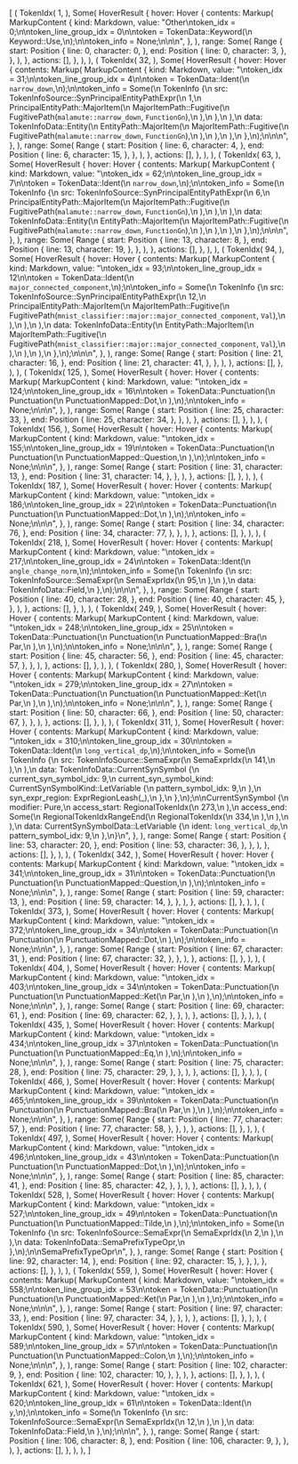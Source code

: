 [
    (
        TokenIdx(
            1,
        ),
        Some(
            HoverResult {
                hover: Hover {
                    contents: Markup(
                        MarkupContent {
                            kind: Markdown,
                            value: "Other\ntoken_idx = 0;\n\ntoken_line_group_idx = 0\n\ntoken = TokenData::Keyword(\n    Keyword::Use,\n);\n\ntoken_info = None;\n\n\n",
                        },
                    ),
                    range: Some(
                        Range {
                            start: Position {
                                line: 0,
                                character: 0,
                            },
                            end: Position {
                                line: 0,
                                character: 3,
                            },
                        },
                    ),
                },
                actions: [],
            },
        ),
    ),
    (
        TokenIdx(
            32,
        ),
        Some(
            HoverResult {
                hover: Hover {
                    contents: Markup(
                        MarkupContent {
                            kind: Markdown,
                            value: "\ntoken_idx = 31;\n\ntoken_line_group_idx = 4\n\ntoken = TokenData::Ident(\n    `narrow_down`,\n);\n\ntoken_info = Some(\n    TokenInfo {\n        src: TokenInfoSource::SynPrincipalEntityPathExpr(\n            1,\n            PrincipalEntityPath::MajorItem(\n                MajorItemPath::Fugitive(\n                    FugitivePath(`malamute::narrow_down`, `FunctionGn`),\n                ),\n            ),\n        ),\n        data: TokenInfoData::Entity(\n            EntityPath::MajorItem(\n                MajorItemPath::Fugitive(\n                    FugitivePath(`malamute::narrow_down`, `FunctionGn`),\n                ),\n            ),\n        ),\n    },\n);\n\n\n",
                        },
                    ),
                    range: Some(
                        Range {
                            start: Position {
                                line: 6,
                                character: 4,
                            },
                            end: Position {
                                line: 6,
                                character: 15,
                            },
                        },
                    ),
                },
                actions: [],
            },
        ),
    ),
    (
        TokenIdx(
            63,
        ),
        Some(
            HoverResult {
                hover: Hover {
                    contents: Markup(
                        MarkupContent {
                            kind: Markdown,
                            value: "\ntoken_idx = 62;\n\ntoken_line_group_idx = 7\n\ntoken = TokenData::Ident(\n    `narrow_down`,\n);\n\ntoken_info = Some(\n    TokenInfo {\n        src: TokenInfoSource::SynPrincipalEntityPathExpr(\n            6,\n            PrincipalEntityPath::MajorItem(\n                MajorItemPath::Fugitive(\n                    FugitivePath(`malamute::narrow_down`, `FunctionGn`),\n                ),\n            ),\n        ),\n        data: TokenInfoData::Entity(\n            EntityPath::MajorItem(\n                MajorItemPath::Fugitive(\n                    FugitivePath(`malamute::narrow_down`, `FunctionGn`),\n                ),\n            ),\n        ),\n    },\n);\n\n\n",
                        },
                    ),
                    range: Some(
                        Range {
                            start: Position {
                                line: 13,
                                character: 8,
                            },
                            end: Position {
                                line: 13,
                                character: 19,
                            },
                        },
                    ),
                },
                actions: [],
            },
        ),
    ),
    (
        TokenIdx(
            94,
        ),
        Some(
            HoverResult {
                hover: Hover {
                    contents: Markup(
                        MarkupContent {
                            kind: Markdown,
                            value: "\ntoken_idx = 93;\n\ntoken_line_group_idx = 12\n\ntoken = TokenData::Ident(\n    `major_connected_component`,\n);\n\ntoken_info = Some(\n    TokenInfo {\n        src: TokenInfoSource::SynPrincipalEntityPathExpr(\n            12,\n            PrincipalEntityPath::MajorItem(\n                MajorItemPath::Fugitive(\n                    FugitivePath(`mnist_classifier::major::major_connected_component`, `Val`),\n                ),\n            ),\n        ),\n        data: TokenInfoData::Entity(\n            EntityPath::MajorItem(\n                MajorItemPath::Fugitive(\n                    FugitivePath(`mnist_classifier::major::major_connected_component`, `Val`),\n                ),\n            ),\n        ),\n    },\n);\n\n\n",
                        },
                    ),
                    range: Some(
                        Range {
                            start: Position {
                                line: 21,
                                character: 16,
                            },
                            end: Position {
                                line: 21,
                                character: 41,
                            },
                        },
                    ),
                },
                actions: [],
            },
        ),
    ),
    (
        TokenIdx(
            125,
        ),
        Some(
            HoverResult {
                hover: Hover {
                    contents: Markup(
                        MarkupContent {
                            kind: Markdown,
                            value: "\ntoken_idx = 124;\n\ntoken_line_group_idx = 16\n\ntoken = TokenData::Punctuation(\n    Punctuation(\n        PunctuationMapped::Dot,\n    ),\n);\n\ntoken_info = None;\n\n\n",
                        },
                    ),
                    range: Some(
                        Range {
                            start: Position {
                                line: 25,
                                character: 33,
                            },
                            end: Position {
                                line: 25,
                                character: 34,
                            },
                        },
                    ),
                },
                actions: [],
            },
        ),
    ),
    (
        TokenIdx(
            156,
        ),
        Some(
            HoverResult {
                hover: Hover {
                    contents: Markup(
                        MarkupContent {
                            kind: Markdown,
                            value: "\ntoken_idx = 155;\n\ntoken_line_group_idx = 19\n\ntoken = TokenData::Punctuation(\n    Punctuation(\n        PunctuationMapped::Question,\n    ),\n);\n\ntoken_info = None;\n\n\n",
                        },
                    ),
                    range: Some(
                        Range {
                            start: Position {
                                line: 31,
                                character: 13,
                            },
                            end: Position {
                                line: 31,
                                character: 14,
                            },
                        },
                    ),
                },
                actions: [],
            },
        ),
    ),
    (
        TokenIdx(
            187,
        ),
        Some(
            HoverResult {
                hover: Hover {
                    contents: Markup(
                        MarkupContent {
                            kind: Markdown,
                            value: "\ntoken_idx = 186;\n\ntoken_line_group_idx = 22\n\ntoken = TokenData::Punctuation(\n    Punctuation(\n        PunctuationMapped::Dot,\n    ),\n);\n\ntoken_info = None;\n\n\n",
                        },
                    ),
                    range: Some(
                        Range {
                            start: Position {
                                line: 34,
                                character: 76,
                            },
                            end: Position {
                                line: 34,
                                character: 77,
                            },
                        },
                    ),
                },
                actions: [],
            },
        ),
    ),
    (
        TokenIdx(
            218,
        ),
        Some(
            HoverResult {
                hover: Hover {
                    contents: Markup(
                        MarkupContent {
                            kind: Markdown,
                            value: "\ntoken_idx = 217;\n\ntoken_line_group_idx = 24\n\ntoken = TokenData::Ident(\n    `angle_change_norm`,\n);\n\ntoken_info = Some(\n    TokenInfo {\n        src: TokenInfoSource::SemaExpr(\n            SemaExprIdx(\n                95,\n            ),\n        ),\n        data: TokenInfoData::Field,\n    },\n);\n\n\n",
                        },
                    ),
                    range: Some(
                        Range {
                            start: Position {
                                line: 40,
                                character: 28,
                            },
                            end: Position {
                                line: 40,
                                character: 45,
                            },
                        },
                    ),
                },
                actions: [],
            },
        ),
    ),
    (
        TokenIdx(
            249,
        ),
        Some(
            HoverResult {
                hover: Hover {
                    contents: Markup(
                        MarkupContent {
                            kind: Markdown,
                            value: "\ntoken_idx = 248;\n\ntoken_line_group_idx = 25\n\ntoken = TokenData::Punctuation(\n    Punctuation(\n        PunctuationMapped::Bra(\n            Par,\n        ),\n    ),\n);\n\ntoken_info = None;\n\n\n",
                        },
                    ),
                    range: Some(
                        Range {
                            start: Position {
                                line: 45,
                                character: 56,
                            },
                            end: Position {
                                line: 45,
                                character: 57,
                            },
                        },
                    ),
                },
                actions: [],
            },
        ),
    ),
    (
        TokenIdx(
            280,
        ),
        Some(
            HoverResult {
                hover: Hover {
                    contents: Markup(
                        MarkupContent {
                            kind: Markdown,
                            value: "\ntoken_idx = 279;\n\ntoken_line_group_idx = 27\n\ntoken = TokenData::Punctuation(\n    Punctuation(\n        PunctuationMapped::Ket(\n            Par,\n        ),\n    ),\n);\n\ntoken_info = None;\n\n\n",
                        },
                    ),
                    range: Some(
                        Range {
                            start: Position {
                                line: 50,
                                character: 66,
                            },
                            end: Position {
                                line: 50,
                                character: 67,
                            },
                        },
                    ),
                },
                actions: [],
            },
        ),
    ),
    (
        TokenIdx(
            311,
        ),
        Some(
            HoverResult {
                hover: Hover {
                    contents: Markup(
                        MarkupContent {
                            kind: Markdown,
                            value: "\ntoken_idx = 310;\n\ntoken_line_group_idx = 30\n\ntoken = TokenData::Ident(\n    `long_vertical_dp`,\n);\n\ntoken_info = Some(\n    TokenInfo {\n        src: TokenInfoSource::SemaExpr(\n            SemaExprIdx(\n                141,\n            ),\n        ),\n        data: TokenInfoData::CurrentSynSymbol {\n            current_syn_symbol_idx: 9,\n            current_syn_symbol_kind: CurrentSynSymbolKind::LetVariable {\n                pattern_symbol_idx: 9,\n            },\n            syn_expr_region: ExprRegionLeash(_),\n        },\n    },\n);\n\nCurrentSynSymbol {\n    modifier: Pure,\n    access_start: RegionalTokenIdx(\n        273,\n    ),\n    access_end: Some(\n        RegionalTokenIdxRangeEnd(\n            RegionalTokenIdx(\n                334,\n            ),\n        ),\n    ),\n    data: CurrentSynSymbolData::LetVariable {\n        ident: `long_vertical_dp`,\n        pattern_symbol_idx: 9,\n    },\n}\n",
                        },
                    ),
                    range: Some(
                        Range {
                            start: Position {
                                line: 53,
                                character: 20,
                            },
                            end: Position {
                                line: 53,
                                character: 36,
                            },
                        },
                    ),
                },
                actions: [],
            },
        ),
    ),
    (
        TokenIdx(
            342,
        ),
        Some(
            HoverResult {
                hover: Hover {
                    contents: Markup(
                        MarkupContent {
                            kind: Markdown,
                            value: "\ntoken_idx = 341;\n\ntoken_line_group_idx = 31\n\ntoken = TokenData::Punctuation(\n    Punctuation(\n        PunctuationMapped::Question,\n    ),\n);\n\ntoken_info = None;\n\n\n",
                        },
                    ),
                    range: Some(
                        Range {
                            start: Position {
                                line: 59,
                                character: 13,
                            },
                            end: Position {
                                line: 59,
                                character: 14,
                            },
                        },
                    ),
                },
                actions: [],
            },
        ),
    ),
    (
        TokenIdx(
            373,
        ),
        Some(
            HoverResult {
                hover: Hover {
                    contents: Markup(
                        MarkupContent {
                            kind: Markdown,
                            value: "\ntoken_idx = 372;\n\ntoken_line_group_idx = 34\n\ntoken = TokenData::Punctuation(\n    Punctuation(\n        PunctuationMapped::Dot,\n    ),\n);\n\ntoken_info = None;\n\n\n",
                        },
                    ),
                    range: Some(
                        Range {
                            start: Position {
                                line: 67,
                                character: 31,
                            },
                            end: Position {
                                line: 67,
                                character: 32,
                            },
                        },
                    ),
                },
                actions: [],
            },
        ),
    ),
    (
        TokenIdx(
            404,
        ),
        Some(
            HoverResult {
                hover: Hover {
                    contents: Markup(
                        MarkupContent {
                            kind: Markdown,
                            value: "\ntoken_idx = 403;\n\ntoken_line_group_idx = 34\n\ntoken = TokenData::Punctuation(\n    Punctuation(\n        PunctuationMapped::Ket(\n            Par,\n        ),\n    ),\n);\n\ntoken_info = None;\n\n\n",
                        },
                    ),
                    range: Some(
                        Range {
                            start: Position {
                                line: 69,
                                character: 61,
                            },
                            end: Position {
                                line: 69,
                                character: 62,
                            },
                        },
                    ),
                },
                actions: [],
            },
        ),
    ),
    (
        TokenIdx(
            435,
        ),
        Some(
            HoverResult {
                hover: Hover {
                    contents: Markup(
                        MarkupContent {
                            kind: Markdown,
                            value: "\ntoken_idx = 434;\n\ntoken_line_group_idx = 37\n\ntoken = TokenData::Punctuation(\n    Punctuation(\n        PunctuationMapped::Eq,\n    ),\n);\n\ntoken_info = None;\n\n\n",
                        },
                    ),
                    range: Some(
                        Range {
                            start: Position {
                                line: 75,
                                character: 28,
                            },
                            end: Position {
                                line: 75,
                                character: 29,
                            },
                        },
                    ),
                },
                actions: [],
            },
        ),
    ),
    (
        TokenIdx(
            466,
        ),
        Some(
            HoverResult {
                hover: Hover {
                    contents: Markup(
                        MarkupContent {
                            kind: Markdown,
                            value: "\ntoken_idx = 465;\n\ntoken_line_group_idx = 39\n\ntoken = TokenData::Punctuation(\n    Punctuation(\n        PunctuationMapped::Bra(\n            Par,\n        ),\n    ),\n);\n\ntoken_info = None;\n\n\n",
                        },
                    ),
                    range: Some(
                        Range {
                            start: Position {
                                line: 77,
                                character: 57,
                            },
                            end: Position {
                                line: 77,
                                character: 58,
                            },
                        },
                    ),
                },
                actions: [],
            },
        ),
    ),
    (
        TokenIdx(
            497,
        ),
        Some(
            HoverResult {
                hover: Hover {
                    contents: Markup(
                        MarkupContent {
                            kind: Markdown,
                            value: "\ntoken_idx = 496;\n\ntoken_line_group_idx = 43\n\ntoken = TokenData::Punctuation(\n    Punctuation(\n        PunctuationMapped::Dot,\n    ),\n);\n\ntoken_info = None;\n\n\n",
                        },
                    ),
                    range: Some(
                        Range {
                            start: Position {
                                line: 85,
                                character: 41,
                            },
                            end: Position {
                                line: 85,
                                character: 42,
                            },
                        },
                    ),
                },
                actions: [],
            },
        ),
    ),
    (
        TokenIdx(
            528,
        ),
        Some(
            HoverResult {
                hover: Hover {
                    contents: Markup(
                        MarkupContent {
                            kind: Markdown,
                            value: "\ntoken_idx = 527;\n\ntoken_line_group_idx = 49\n\ntoken = TokenData::Punctuation(\n    Punctuation(\n        PunctuationMapped::Tilde,\n    ),\n);\n\ntoken_info = Some(\n    TokenInfo {\n        src: TokenInfoSource::SemaExpr(\n            SemaExprIdx(\n                2,\n            ),\n        ),\n        data: TokenInfoData::SemaPrefixTypeOpr,\n    },\n);\n\nSemaPrefixTypeOpr\n",
                        },
                    ),
                    range: Some(
                        Range {
                            start: Position {
                                line: 92,
                                character: 14,
                            },
                            end: Position {
                                line: 92,
                                character: 15,
                            },
                        },
                    ),
                },
                actions: [],
            },
        ),
    ),
    (
        TokenIdx(
            559,
        ),
        Some(
            HoverResult {
                hover: Hover {
                    contents: Markup(
                        MarkupContent {
                            kind: Markdown,
                            value: "\ntoken_idx = 558;\n\ntoken_line_group_idx = 53\n\ntoken = TokenData::Punctuation(\n    Punctuation(\n        PunctuationMapped::Ket(\n            Par,\n        ),\n    ),\n);\n\ntoken_info = None;\n\n\n",
                        },
                    ),
                    range: Some(
                        Range {
                            start: Position {
                                line: 97,
                                character: 33,
                            },
                            end: Position {
                                line: 97,
                                character: 34,
                            },
                        },
                    ),
                },
                actions: [],
            },
        ),
    ),
    (
        TokenIdx(
            590,
        ),
        Some(
            HoverResult {
                hover: Hover {
                    contents: Markup(
                        MarkupContent {
                            kind: Markdown,
                            value: "\ntoken_idx = 589;\n\ntoken_line_group_idx = 57\n\ntoken = TokenData::Punctuation(\n    Punctuation(\n        PunctuationMapped::Colon,\n    ),\n);\n\ntoken_info = None;\n\n\n",
                        },
                    ),
                    range: Some(
                        Range {
                            start: Position {
                                line: 102,
                                character: 9,
                            },
                            end: Position {
                                line: 102,
                                character: 10,
                            },
                        },
                    ),
                },
                actions: [],
            },
        ),
    ),
    (
        TokenIdx(
            621,
        ),
        Some(
            HoverResult {
                hover: Hover {
                    contents: Markup(
                        MarkupContent {
                            kind: Markdown,
                            value: "\ntoken_idx = 620;\n\ntoken_line_group_idx = 61\n\ntoken = TokenData::Ident(\n    `y`,\n);\n\ntoken_info = Some(\n    TokenInfo {\n        src: TokenInfoSource::SemaExpr(\n            SemaExprIdx(\n                12,\n            ),\n        ),\n        data: TokenInfoData::Field,\n    },\n);\n\n\n",
                        },
                    ),
                    range: Some(
                        Range {
                            start: Position {
                                line: 106,
                                character: 8,
                            },
                            end: Position {
                                line: 106,
                                character: 9,
                            },
                        },
                    ),
                },
                actions: [],
            },
        ),
    ),
]